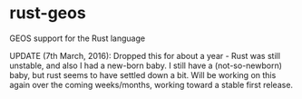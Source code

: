 rust-geos
=========

GEOS support for the Rust language

UPDATE (7th March, 2016): Dropped this for about a year - Rust was still unstable, and also I had a new-born baby.  I still have a (not-so-newborn) baby, but rust seems to have settled down a bit.  Will be working on this again over the coming weeks/months, working toward a stable first release.
